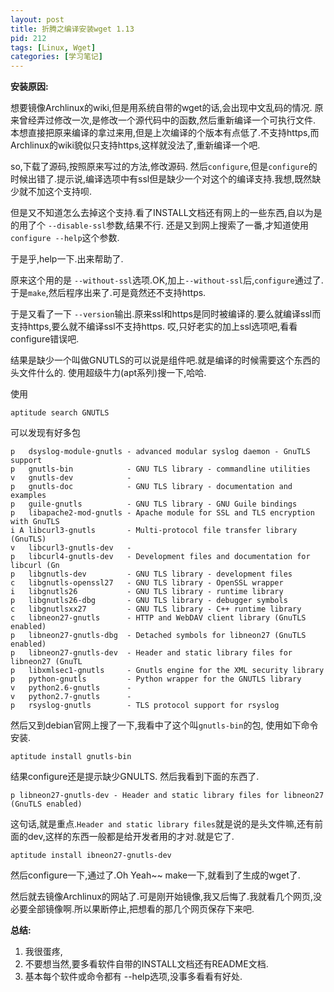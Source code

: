 ```yaml
---
layout: post
title: 折腾之编译安装wget 1.13
pid: 212
tags: [Linux, Wget]
categories: [学习笔记]
---
```

**安装原因:**

想要镜像Archlinux的wiki,但是用系统自带的wget的话,会出现中文乱码的情况.
原来曾经弄过修改一次,是修改一个源代码中的函数,然后重新编译一个可执行文件.
本想直接把原来编译的拿过来用,但是上次编译的个版本有点低了.不支持https,而Archlinux的wiki貌似只支持https,这样就没法了,重新编译一个吧.

so,下载了源码,按照原来写过的方法,修改源码.
然后`configure`,但是`configure`的时候出错了.提示说,编译选项中有ssl但是缺少一个对这个的编译支持.我想,既然缺少就不加这个支持呗.

但是又不知道怎么去掉这个支持.看了INSTALL文档还有网上的一些东西,自以为是的用了个 `--disable-ssl`参数,结果不行.
还是又到网上搜索了一番,才知道使用 `configure --help`这个参数.

于是乎,help一下.出来帮助了.

原来这个用的是 `--without-ssl`选项.OK,加上`--without-ssl`后,`configure`通过了.于是`make`,然后程序出来了.可是竟然还不支持https.

于是又看了一下 `--version`输出.原来ssl和https是同时被编译的.要么就编译ssl而支持https,要么就不编译ssl不支持https.
哎,只好老实的加上ssl选项吧,看看configure错误吧.

结果是缺少一个叫做GNUTLS的可以说是组件吧.就是编译的时候需要这个东西的头文件什么的.
使用超级牛力(apt系列)搜一下,哈哈.

使用

    aptitude search GNUTLS

可以发现有好多包

    p   dsyslog-module-gnutls - advanced modular syslog daemon - GnuTLS support
    p   gnutls-bin            - GNU TLS library - commandline utilities
    v   gnutls-dev            -
    p   gnutls-doc            - GNU TLS library - documentation and examples
    p   guile-gnutls          - GNU TLS library - GNU Guile bindings
    p   libapache2-mod-gnutls - Apache module for SSL and TLS encryption with GnuTLS
    i A libcurl3-gnutls       - Multi-protocol file transfer library (GnuTLS)
    v   libcurl3-gnutls-dev   -
    p   libcurl4-gnutls-dev   - Development files and documentation for libcurl (Gn
    p   libgnutls-dev         - GNU TLS library - development files
    c   libgnutls-openssl27   - GNU TLS library - OpenSSL wrapper
    i   libgnutls26           - GNU TLS library - runtime library
    p   libgnutls26-dbg       - GNU TLS library - debugger symbols
    c   libgnutlsxx27         - GNU TLS library - C++ runtime library
    c   libneon27-gnutls      - HTTP and WebDAV client library (GnuTLS enabled)
    p   libneon27-gnutls-dbg  - Detached symbols for libneon27 (GnuTLS enabled)
    p   libneon27-gnutls-dev  - Header and static library files for libneon27 (GnuTL
    p   libxmlsec1-gnutls     - Gnutls engine for the XML security library
    p   python-gnutls         - Python wrapper for the GNUTLS library
    v   python2.6-gnutls      -
    v   python2.7-gnutls      -
    p   rsyslog-gnutls        - TLS protocol support for rsyslog
然后又到debian官网上搜了一下,我看中了这个叫`gnutls-bin`的包,
使用如下命令安装.

    aptitude install gnutls-bin
结果configure还是提示缺少GNULTS.
然后我看到下面的东西了.

    p libneon27-gnutls-dev - Header and static library files for libneon27 (GnuTLS enabled)

这句话,就是重点.`Header and static library files`就是说的是头文件嘛,还有前面的dev,这样的东西一般都是给开发者用的才对.就是它了.

    aptitude install ibneon27-gnutls-dev

然后configure一下,通过了.Oh Yeah~~
make一下,就看到了生成的wget了.

然后就去镜像Archlinux的网站了.可是刚开始镜像,我又后悔了.我就看几个网页,没必要全部镜像啊.所以果断停止,把想看的那几个网页保存下来吧.

**总结:**

1. 我很蛋疼,
2. 不要想当然,要多看软件自带的INSTALL文档还有README文档.
3. 基本每个软件或命令都有 --help选项,没事多看看有好处.
